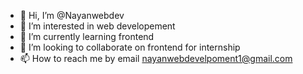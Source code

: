 - 👋 Hi, I’m @Nayanwebdev
- 👀 I’m interested in web developement
- 🌱 I’m currently learning frontend
- 💞️ I’m looking to collaborate on frontend for internship
- 📫 How to reach me by email nayanwebdevelpoment1@gmail.com

<!---
Nayanwebdev/Nayanwebdev is a ✨ special ✨ repository because its `README.md` (this file) appears on your GitHub profile.
You can click the Preview link to take a look at your changes.
--->
